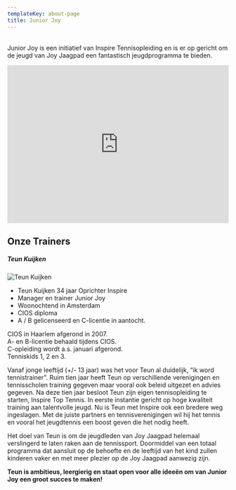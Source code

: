 ```yaml
---
templateKey: about-page
title: Junior Joy
---
```

<br>Junior Joy is een initiatief van Inspire Tennisopleiding en is er op gericht om de jeugd van Joy Jaagpad een fantastisch jeugdprogramma te bieden. 

<iframe src="https://player.vimeo.com/video/381180333" width="100%" height="360" frameborder="0" allow="autoplay; fullscreen" allowfullscreen></iframe>

## Onze Trainers

##### Teun Kuijken

![](/img/img_2703.jpg "Teun Kuijken ")

* Teun Kuijken 34 jaar  Oprichter Inspire
* Manager en trainer Junior Joy 
* Woonochtend in Amsterdam
* CIOS diploma 
* A / B gelicenseerd en C-licentie in aantocht.

CIOS in Haarlem afgerond in 2007. <br>A- en B-licentie behaald tijdens CIOS.<br>C-opleiding wordt a.s. januari afgerond. <br> Tenniskids 1, 2 en 3.

Vanaf jonge leeftijd (+/- 13 jaar) was het voor Teun al duidelijk, “ik word tennistrainer". Ruim tien jaar heeft Teun op verschillende verenigingen en tennisscholen training gegeven maar vooral ook beleid uitgezet en advies gegeven. Na deze tien jaar besloot Teun zijn eigen tennisopleiding te starten, Inspire Top Tennis. In eerste instantie gericht op hoge kwaliteit training aan talentvolle jeugd. Nu is Teun met Inspire ook een bredere weg ingeslagen. Met de juiste partners en tennisverenigingen wil hij het tennis en vooral het jeugdtennis een boost geven die het nodig heeft.  

Het doel van Teun is om de jeugdleden van Joy Jaagpad helemaal verslingerd te laten raken aan de tennissport.  Doormiddel van een totaal programma dat aansluit op de behoefte en de leeftijd van het kind zullen kinderen vaker en met meer plezier op de Joy Jaagpad aanwezig zijn. 

**Teun is ambitieus, leergierig en staat open voor alle ideeën om van Junior Joy een groot succes te maken!**
